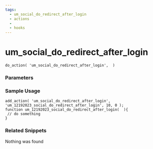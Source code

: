 ```yaml
---
tags: 
  - um_social_do_redirect_after_login
  - actions
  - 
  - hooks
---
```

# um\_social\_do\_redirect\_after\_login

``` php:no-line-numbers
do_action( 'um_social_do_redirect_after_login',  )
```
<div class='hook-sep'></div>

### Parameters

<div class='hook-sep'></div>



### Sample Usage

``` php:no-line-numbers
add_action( 'um_social_do_redirect_after_login', 'um_12192023_social_do_redirect_after_login', 10, 0 );
function um_12192023_social_do_redirect_after_login(  ){
 // do something
}
```
<div class='hook-sep'></div>



### Related Snippets

Nothing was found

